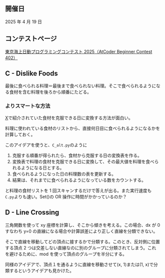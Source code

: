 ## 開催日

2025 年 4 月 19 日

## コンテストページ

[東京海上日動プログラミングコンテスト 2025（AtCoder Beginner Contest 402）](https://atcoder.jp/contests/abc402)

## C - Dislike Foods

最後に食べられる料理＝最後まで食べられない料理。そこで食べられるようになる食材を含む料理を後ろから順番にたどる。

### よりスマートな方法

[X](https://x.com/june19312/status/1914148087905587212)で紹介されていた食材を克服できる日に変換する方法が面白い。

料理に使われている食材のリストから、直接何日目に食べられるようになるかを計算しておく。

このアイデアを使うと、`C_alt.py`のように

1. 克服する順番が得られたら、食材から克服する日の変換表を作る。
2. 変換表で料理の食材を克服できる日に変換して、その最大値を料理を食べられるようになる日とする。
3. 食べられるようになった日の料理数の表を更新する。
4. 結果は、それまでに食べられるようになっている数をカウントする。

と料理の食材リストを 1 回スキャンするだけで答えが出る。また実行速度も`C.py`よりも速い。Set()の OR 操作に時間がかかっているのか？

## D - Line Crossing

三角関数を使って xy 座標を計算し、そこから傾きを考える。この場合、dx が 0 すなわち y=0 の直線になる場合や計算誤差により正しく直線を分類できない。

そこで直線を移動してどの頂点に接するかで分類する。このとき、反対側に位置する頂点 2 つは交差しない直線なのに別のグループに分類されてしまう。これを避けるために、mod を使って頂点のグループを半分にする。

同様のアイデアで、頂点１を通るように直線を移動させて(x, 1)または(1, x)で分類するというアイデアも見かけた。
